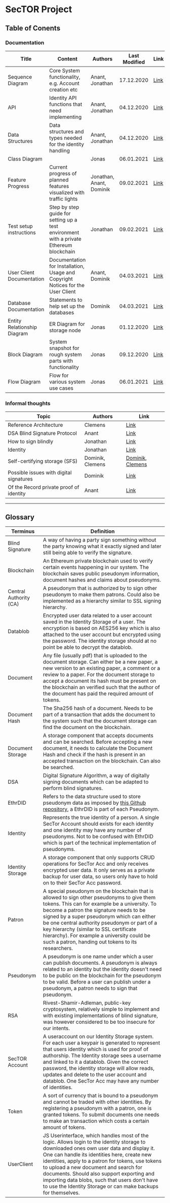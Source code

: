 # SecTOR Project

## Table of Conents


### Documentation

| Title                       | Content                                                                                 | Authors                  | Last Modified | Link                                                                                                                            |
| ---                         | ---                                                                                     | ---                      | ---           | ---                                                                                                                             |
| Sequence Diagram            | Core System functionality, e.g. Account creation etc                                    | Anant, Jonathan          | 17.12.2020    | [Link](https://github.com/clecap/sector-coop/blob/main/Documentation/Graphics/Sequence-Diagram/Sequence_Diagram_20201217.pdf)   |
| API                         | Identity API functions that need implementing                                           | Anant, Jonathan          | 04.12.2020    | [Link](https://github.com/clecap/sector-coop/blob/main/Documentation/Documents/API%20functions%20for%20identity%20component.md) |
| Data Structures             | Data structures and types needed for the identity handling                              | Anant, Jonathan          | 04.12.2020    | [Link](https://github.com/clecap/sector-coop/blob/main/Documentation/Documents/Datastructures%20for%20Identity%20Component.md)  |
| Class Diagram               |                                                                                         | Jonas                    | 06.01.2021    | [Link](https://github.com/clecap/sector-coop/blob/main/Documentation/Graphics/UML/class%20diagram.png)                          |
| Feature Progress            | Current progress of planned features visualized with traffic lights                     | Jonathan, Anant, Dominik | 09.02.2021    | [Link](https://github.com/clecap/sector-coop/blob/main/Documentation/Feature%20Progress.md)                                     |
| Test setup instructions     | Step by step guide for setting up a test environment with a private Ethereum blockchain | Jonathan                 | 09.02.2021    | [Link](https://github.com/clecap/sector-coop/blob/main/Documentation/Documents/Test%20Chain%20Setup%20Guide.md)                      |
| User Client Documentation   | Documentation for Installation, Usage and Copyright Notices for the User Client         | Anant, Dominik                    | 04.03.2021    | [Link](https://github.com/clecap/sector-coop/blob/main/Source/User-Client/README.md)                                               |
| Database Documentation | Statements to help set up the databases | Dominik | 04.03.2021 | [Link](https://github.com/clecap/sector-coop/blob/main/Source/Database/README.md)
| Entity Relationship Diagram | ER Diagram for storage node                                                             | Jonas                    | 01.12.2020    | [Link](https://github.com/clecap/sector-coop/blob/main/Documentation/Graphics/UML/new%20entity%20relationship%20diagram.png)    |
| Block Diagram               | System snapshot for rough system parts with functionality                               | Jonas                    | 09.12.2020    | [Link](https://github.com/clecap/sector-coop/blob/main/Documentation/Graphics/UML/block%20Diagram.png)                         |
| Flow Diagram                | Flow for various system use cases                                                       | Jonas                    | 06.01.2021    | [Link](https://github.com/clecap/sector-coop/blob/main/Documentation/Graphics/UML/flowdiagram-new.svg)                          |

### Informal thoughts

| Topic                                   | Authors          | Link                                                                                                                                                                                                |
| ---                                     | ---              | ---                                                                                                                                                                                                 |
| Reference Architecture                  | Clemens          | [Link](https://www.overleaf.com/read/wvmrnhbrhxpb)                                                                                                                                                  |
| DSA Blind Signature Protocol            | Anant            | [Link](https://github.com/clecap/sector-coop/blob/main/Documentation/Research%20and%20Brainstorming/DSA%20Blind%20Signature%20Protocol.md)                                                          |
| How to sign blindly                     | Jonathan         | [Link](https://github.com/clecap/sector-coop/blob/main/Documentation/Research%20and%20Brainstorming/How%20to%20blind%20signature.md)                                                                |
| Identity                                | Jonathan         | [Link](https://github.com/clecap/sector-coop/blob/main/Documentation/Research%20and%20Brainstorming/Identity%20notes.md)                                                                            |
| Self-certifying storage (SFS)           | Dominik, Clemens | [Dominik](https://github.com/clecap/sector-coop/blob/main/Documentation/Research%20and%20Brainstorming/Self-certifying%20storage%20(SFS).md), [Clemens](https://www.overleaf.com/read/kmnhzctsszdk) |
| Possible issues with digital signatures | Dominik          | [Link](https://github.com/clecap/sector-coop/blob/main/Documentation/Research%20and%20Brainstorming/Possible%20issues%20with%20digital%20signatures.md)                                             |
| Of the Record private proof of identity | Anant            | [Link](https://github.com/clecap/sector-coop/blob/main/Documentation/Research%20and%20Brainstorming/OTR%20implementation%20for%20Private%20Linking.md)                                              |

* * *

## Glossary

| Terminus | Definition |
| --- | --- |
| Blind Signature | A way of having a party sign something without the party knowing what it exactly signed and later still being able to verify the signature.
| Blockchain | An Ethereum private blockchain used to verify certain events happening in our system. The blockchain saves public pseudonym information, document hashes and claims about pseudonyms. 
| Central Authority (CA) | A pseudonym that is authorized by to sign other pseudonym to make them patrons. Could also be implemented as a hierarchy similar to SSL signing hierarchy. 
| Datablob | Encrypted user data related to a user account saved in the Identity Storage of a user. The encryption is based on AES256 key which is also attached to the user account but encrypted using the password. The identity storage should at no point be able to decrypt the datablob. 
| Document | Any file (usually pdf) that is uploaded to the document storage. Can either be a new paper, a new version to an existing paper, a comment or a review to a paper. For the document storage to accept a document its hash must be present on the blockchain an verified such that the author of the document has paid the required amount of tokens. 
| Document Hash | The Sha256 hash of a document. Needs to be part of a transaction that adds the document to the system such that the document storage can find the document on the blockchain. 
| Document Storage | A storage component that accepts documents and can be searched. Before accepting a new document, it needs to calculate the Document Hash and check if the hash is present in an accepted transaction on the blockchain. Can also be searched. 
| DSA | Digital Signature Algorithm, a way of digitally signing documents which can be adapted to perform blind signatures.
| EthrDID | Refers to the data structure used to store pseudonym data as imposed by [this Github repository](https://github.com/uport-project/ethr-did), a EthrDID is part of each Pseudonym. 
| Identity | Represents the true identity of a person. A single SecTor Account should exists for each identity and one identity may have any number of pseudonyms. Not to be confused with EthrDID which is part of the technical implementation of pseudonyms. 
| Identity Storage | A storage component that only supports CRUD operations for SecTor Acc and only receives encrypted user data. It only serves as a private backup for user data, so users only have to hold on to their SecTor Acc password. 
| Patron | A special pseudonym on the blockchain that is allowed to sign other pseudonyms to give them tokens. This can for example be a university. To become a patron the signature needs to be signed by a super pseudonym which can either be one central authority pseudonym or part of a key hierarchy (similar to SSL certificate hierarchy). For example a university could be such a patron, handing out tokens to its researchers. 
| Pseudonym | A pseudonym is one name under which a user can publish documents. A pseudonym is always related to an identity but the identity doesn't need to be public on the blockchain for the pseudonym to be valid. Before a user can publish under a pseudonym, a patron needs to sign that pseudonym. 
| RSA | Rivest-Shamir-Adleman, public-key cryptosystem, relatively simple to implement and with existing implementations of blind signature, was however considered to be too insecure for our intents.
| SecTOR Account | A useraccount on our Identity Storage system. For each user a keypair is generated to represent that users identity which is used for proof of authorship. The Identity storage sees a username and linked to it a datablob. Given the correct password, the identity storage will allow reads, updates and delete to the user account and datablob. One SecTor Acc may have any number of identities. 
| Token | A sort of currency that is bound to a pseudonym and cannot be traded with other identities. By registering a pseudonym with a patron, one is granted tokens. To submit documents one needs to make an transaction which costs a certain amount of tokens. 
| UserClient | JS Userinterface, which handles most of the logic. Allows login to the identity storage to downloaded ones own user data and display it. One can handle its identities here, create new identities, apply to a patron for tokens, use tokens to upload a new document and search for documents. Should also support exporting and importing data blobs, such that users don't have to use the Identity Storage or can make backups for themselves. 
